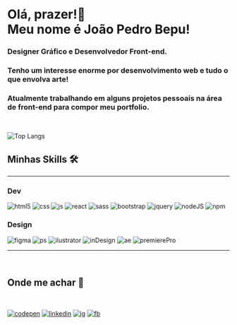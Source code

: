 # Olá, prazer!🦞<br>Meu nome é <strong>João Pedro Bepu!</strong> 

### Designer Gráfico e Desenvolvedor Front-end.

### Tenho um interesse enorme por desenvolvimento web e tudo o que envolva arte!

### Atualmente trabalhando em alguns projetos pessoais na área de front-end para compor meu portfolio.




<br>

![Top Langs](https://github-readme-stats.vercel.app/api/top-langs/?username=jpbepu&layout=compact&theme=monokai)




## Minhas Skills 🛠️
---------------------

### Dev


![html5](https://img.shields.io/badge/HTML5-E34F26?style=for-the-badge&logo=html5&logoColor=white)
![css](https://img.shields.io/badge/CSS3-1572B6?style=for-the-badge&logo=css3&logoColor=white)
![js](https://img.shields.io/badge/JavaScript-323330?style=for-the-badge&logo=javascript&logoColor=F7DF1E`)
![react](https://img.shields.io/badge/React-20232A?style=for-the-badge&logo=react&logoColor=61DAFB)
![sass](https://img.shields.io/badge/Sass-CC6699?style=for-the-badge&logo=sass&logoColor=white)
![bootstrap](https://img.shields.io/badge/Bootstrap-563D7C?style=for-the-badge&logo=bootstrap&logoColor=white)
![jquery](https://img.shields.io/badge/jQuery-0769AD?style=for-the-badge&logo=jquery&logoColor=white)
![nodeJS](https://img.shields.io/badge/Node.js-339933?style=for-the-badge&logo=nodedotjs&logoColor=white)
![npm](https://img.shields.io/badge/npm-CB3837?style=for-the-badge&logo=npm&logoColor=white)




### Design

![figma](https://img.shields.io/badge/Figma-F24E1E?style=for-the-badge&logo=figma&logoColor=white)
![ps](https://img.shields.io/badge/Adobe%20Photoshop-31A8FF?style=for-the-badge&logo=Adobe%20Photoshop&logoColor=black)
![ilustrator](https://img.shields.io/badge/Adobe%20Illustrator-FF9A00?style=for-the-badge&logo=adobe%20illustrator&logoColor=white)
![inDesign](https://img.shields.io/badge/Adobe%20InDesign-FF3366?style=for-the-badge&logo=Adobe%20InDesign&logoColor=white)
![ae](https://img.shields.io/badge/Adobe%20after%20affects-CF96FD?style=for-the-badge&logo=Adobe%20after%20effects&logoColor=393665)
![premierePro](https://img.shields.io/badge/Adobe%20Premiere%20Pro-9999FF?style=for-the-badge&logo=Adobe%20Premiere%20Pro&logoColor=white)



--------------------
<br>

## Onde me achar 🔎

<br>

<a href='https://codepen.io/jpbepu'>![codepen](https://img.shields.io/badge/Codepen-000000?style=for-the-badge&logo=codepen&logoColor=white)</a> <a href='https://www.linkedin.com/in/joão-pedro-bepu'>![linkedin](https://img.shields.io/badge/LinkedIn-0077B5?style=for-the-badge&logo=linkedin&logoColor=white)</a> <a href='https://www.instagram.com/jpbepu/'>![ig](https://img.shields.io/badge/Instagram-E4405F?style=for-the-badge&logo=instagram&logoColor=white)</a> <a href='https://www.facebook.com/joao.bepu'>![fb](https://img.shields.io/badge/Facebook-1877F2?style=for-the-badge&logo=facebook&logoColor=white)</a>


















